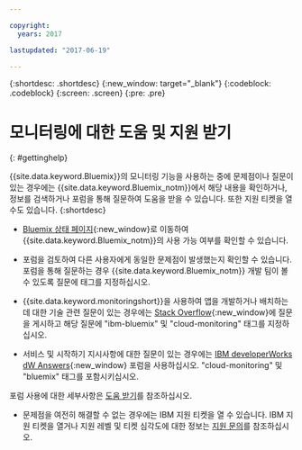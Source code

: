 ```yaml
---

copyright:
  years: 2017

lastupdated: "2017-06-19"

---
```



{:shortdesc: .shortdesc}
{:new_window: target="_blank"}
{:codeblock: .codeblock}
{:screen: .screen}
{:pre: .pre}


# 모니터링에 대한 도움 및 지원 받기
{: #gettinghelp}

{{site.data.keyword.Bluemix}}의 모니터링 기능을 사용하는 중에 문제점이나 질문이 있는 경우에는 {{site.data.keyword.Bluemix_notm}}에서 해당 내용을 확인하거나, 정보를 검색하거나 포럼을 통해 질문하여 도움을 받을 수 있습니다. 또한 지원 티켓을 열 수도 있습니다.
{:shortdesc}

* [Bluemix 상태 페이지](https://developer.ibm.com/bluemix/support/#status){:new_window}로 이동하여 {{site.data.keyword.Bluemix_notm}}의 사용 가능 여부를 확인할 수 있습니다. 

* 포럼을 검토하여 다른 사용자에게 동일한 문제점이 발생했는지 확인할 수 있습니다. 포럼을 통해 질문하는 경우 {{site.data.keyword.Bluemix_notm}} 개발 팀이 볼 수 있도록 질문에 태그를 지정하십시오. 
<!--Insert the appropriate Stack Overflow tag for your service for <service_keyword> in URL and text below:  -->
  * {{site.data.keyword.monitoringshort}}을 사용하여 앱을 개발하거나 배치하는 데 대한 기술 관련 질문이 있는 경우에는 [Stack Overflow](http://stackoverflow.com/search?q=cloud-monitoring+ibm-bluemix){:new_window}에 질문을 게시하고 해당 질문에 "ibm-bluemix" 및 "cloud-monitoring" 태그를 지정하십시오. 
<!--Insert the appropriate dW Answers tag for your service for <service_keyword> in URL below:  -->
  * 서비스 및 시작하기 지시사항에 대한 질문이 있는 경우에는 [IBM developerWorks dW Answers](https://developer.ibm.com/answers/topics/cloud-monitoring/?smartspace=bluemix){:new_window} 포럼을 사용하십시오. "cloud-monitoring" 및 "bluemix" 태그를 포함시키십시오. 

포럼 사용에 대한 세부사항은 [도움 받기](https://www.{DomainName}/docs/support/index.html#getting-help)를 참조하십시오. 

* 문제점을 여전히 해결할 수 없는 경우에는 IBM 지원 티켓을 열 수 있습니다. IBM 지원 티켓을 열거나 지원 레벨 및 티켓 심각도에 대한 정보는 [지원 문의](https://www.{DomainName}/docs/support/index.html#contacting-support)를 참조하십시오. 

